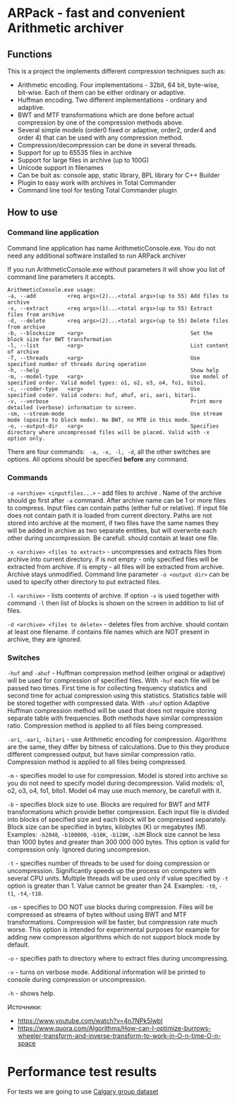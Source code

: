 # ARPack - fast and convenient Arithmetic archiver


## Functions

This is a project the implements different compression techniques such as:
- Arithmetic encoding. Four implementations - 32bit, 64 bit, byte-wise, bit-wise. Each of them can be either ordinary or adaptive.
- Huffman encoding. Two different implementations - ordinary and adaptive.
- BWT and MTF transformations which are done before actual compression by one of the compression methods above.
- Several simple models (order0 fixed or adaptive, order2, order4 and order 4) that can be used with any compression method. 
- Compression/decompression can be done in several threads. 
- Support for up to 65535 files in archive
- Support for large files in archive (up to 100G)
- Unicode support in filenames
- Can be buit as: console app, static library, BPL library for C++ Builder
- Plugin to easy work with archives in Total Commander
- Command line tool for testing Total Commander plugin
 

## How to use

### Command line application
Command line application has name ArithmeticConsole.exe.
You do not need any additional software installed to run ARPack archiver

If you run ArithmeticConsole.exe without parameters it will show you list of command line parameters it accepts. 

```
ArithmeticConsole.exe usage:
-a, --add          <req args>(2)...<total args>(up to 55) Add files to archive
-x, --extract      <req args>(1)...<total args>(up to 55) Extract files from archive
-d, --delete       <req args>(2)...<total args>(up to 55) Delete files from archive
-b, --blocksize    <arg>                                  Set the block size for BWT transformation
-l, --list         <arg>                                  List content of archive
-T, --threads      <arg>                                  Use specified number of threads during operation
-h, --help                                                Show help
-m, --model-type   <arg>                                  Use model of specified order. Valid model types: o1, o2, o3, o4, fo1, bito1.
-c, --coder-type   <arg>                                  Use specified coder. Valid coders: huf, ahuf, ari, aari, bitari.
-v, --verbose                                             Print more detailed (verbose) information to screen.
-sm, --stream-mode                                        Use stream mode (oposite to block mode). No BWT, no MTB in this mode.
-o, --output-dir   <arg>                                  Specifies directory where uncompressed files will be placed. Valid with -x option only.
```

There are four commands: ` -a, -x, -l, -d`, all the other switches are options.
All options should be specified **before** any command.

### Commands
`-a <archive> <inputfiles...>` - add files <inputfiles> to archive <archive>. Name of the archive should go first after `-a` command. After archive name can be 1 or more files to compress.
Input files can contain paths (either full or relative). If input file does not contain path it is loaded from current directory.
Paths are not stored into archive at the moment, if two files have the same names they will be added in archive as two separate entities, but will overwrite each other during uncompression. Be carefull.
<inputfiles> should contain at least one file.

`-x <archive> <files to extract>` - uncompresses and extracts files from archive into current directory.
if <files to extract> is not empty - only specified files will be extracted from archive.
if <files to extract> is empty - all files will be extracted from archive.
Archive stays unmodified.
Command line parameter `-o <output dir>` can be used to specify other directory to put extracted files.  

`-l <archive>` - lists contents of archive. 
If option `-v` is used together with command `-l` then list of blocks is shown on the screen in addition to list of files.  

`-d <archive> <files to delete>` - deletes files from archive. 
<files to delete> should contain at least one filename.
if <files to delete> contains file names which are NOT present in archive, they are ignored.

### Switches

`-huf` and `-ahuf` - Huffman compression method (either original or adaptive) will be used for compression of specified files. 
With `-huf` each file will be passed two times. First time is for collecting frequency statistics and second time for actual compression using this statistics. 
Statistics table will be stored together with compressed data.
With `-ahuf` option Adaptive Huffman compression method will be used that does not require storing separate table with frequencies.
Both methods have similar compresssion ratio. Compression method is applied to all files being compressed.

`-ari`, `-aari`, `-bitari` - use Arithmetic encoding for compression. Algorithms are the same, they differ by bitness of calculations.
Due to this they produce different compressed output, but have similar compression ratio.
Compression method is applied to all files being compressed.

`-m` - specifies model to use for compression. Model is stored into archive so you do not need to specify model during decompression.
Valid models: o1, o2, o3, o4, fo1, bito1. Model o4 may use much memory, be carefull with it.

`-b` - specifies block size to use. Blocks are required for BWT and MTF transformations which provide better compression. 
Each input file is divided into blocks of specified size and each block will be compressed separately.
Block size can be specified in bytes, kilobytes (K) or megabytes (M).
Examples: `-b2048`, `-b100000`, `-b10K`, `-b128K`, `-b2M`
Block size cannot be less than 1000 bytes and greater than 300 000 000 bytes.
This option is valid for compression only. Ignored during uncompresion.

`-t` - specifies number of threads to be used for doing compression or uncompression. 
Significantly speeds up the process on computers with several CPU units.
Multiple threads will be used only if value specified by `-t` option is greater than 1.
Value cannot be greater than 24.
Examples: `-t0`, `-t1`, `-t4`,`-t10`.

`-sm` - specifies to DO NOT use blocks during compression. Files will be compressed as streams of bytes without using BWT and MTF transformations. 
Compression will be faster, but compression rate much worse. 
This option is intended for experimental purposes for example for adding new compresson algorithms which do not support block mode by default. 

`-o` - specifies path to directory where to extract files during uncompressing. 

`-v` - turns on verbose mode. Additional information will be printed to console during compression or uncompression.

`-h` - shows help.

Источники:
- https://www.youtube.com/watch?v=4n7NPk5lwbI
- https://www.quora.com/Algorithms/How-can-I-optimize-burrows-wheeler-transform-and-inverse-transform-to-work-in-O-n-time-O-n-space



# Performance test results
For tests we are going to use [Calgary group dataset](http://www.data-compression.info/Corpora/CalgaryCorpus/)
